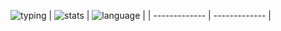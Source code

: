 ![typing]
|   ![stats]    |  ![language]  |
| ------------- | ------------- |

[stats]: https://github-readme-stats.vercel.app/api?username=romysaputrasihananda&show_icons=true&theme=blue-green
[language]: https://github-readme-stats.vercel.app/api/top-langs/?username=romysaputrasihananda&layout=compact&theme=blue-green&hide=angular,blade,css,html,sass,scss,smarty,ts
[typing]: https://readme-typing-svg.herokuapp.com?font=Fira+Code&weight=900&size=21&pause=1000&color=0CF167&multiline=true&repeat=false&random=true&width=600&lines=Hello%2C+I'm+Romy+%E3%82%88%E3%82%8D%E3%81%97%E3%81%8F%E3%81%8A%E9%A1%98%E3%81%84%E3%81%97%E3%81%BE%E3%81%99++(%E2%81%A0%E2%98%86%E2%81%A0%E2%96%BD%E2%81%A0%E2%98%86%E2%81%A0)
